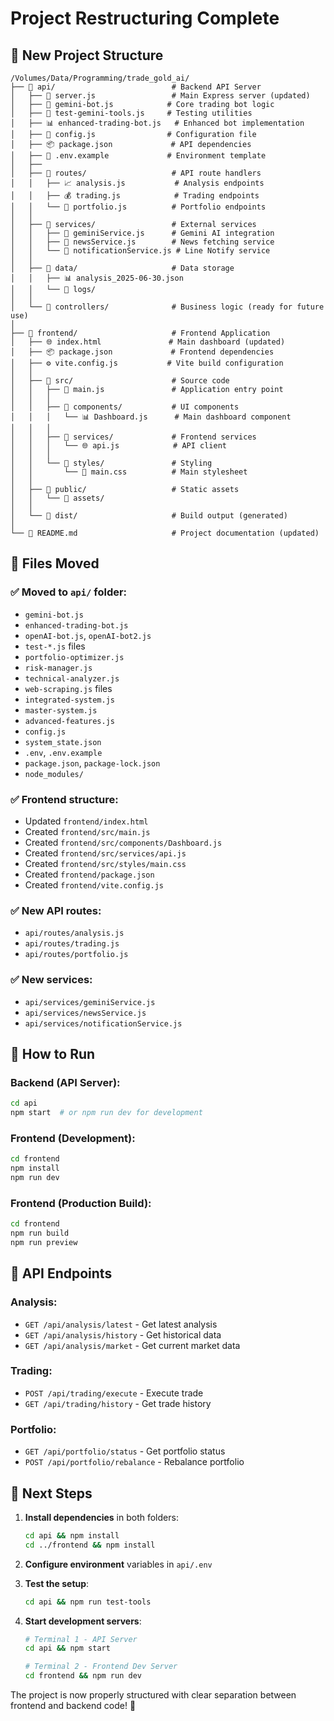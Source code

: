 # Project Restructuring Complete

## 📁 New Project Structure

```
/Volumes/Data/Programming/trade_gold_ai/
├── 📂 api/                          # Backend API Server
│   ├── 🚀 server.js                 # Main Express server (updated)
│   ├── 🤖 gemini-bot.js            # Core trading bot logic
│   ├── 🧪 test-gemini-tools.js     # Testing utilities
│   ├── 📊 enhanced-trading-bot.js   # Enhanced bot implementation
│   ├── 🔧 config.js                # Configuration file
│   ├── 📦 package.json             # API dependencies
│   ├── 🔐 .env.example             # Environment template
│   ├── 
│   ├── 📂 routes/                   # API route handlers
│   │   ├── 📈 analysis.js           # Analysis endpoints
│   │   ├── 💰 trading.js            # Trading endpoints
│   │   └── 👛 portfolio.js          # Portfolio endpoints
│   │
│   ├── 📂 services/                 # External services
│   │   ├── 🤖 geminiService.js      # Gemini AI integration
│   │   ├── 📰 newsService.js        # News fetching service
│   │   └── 📱 notificationService.js # Line Notify service
│   │
│   ├── 📂 data/                     # Data storage
│   │   ├── 📊 analysis_2025-06-30.json
│   │   └── 📂 logs/
│   │
│   └── 📂 controllers/              # Business logic (ready for future use)
│
├── 📂 frontend/                     # Frontend Application
│   ├── 🌐 index.html               # Main dashboard (updated)
│   ├── 📦 package.json             # Frontend dependencies
│   ├── ⚙️ vite.config.js           # Vite build configuration
│   │
│   ├── 📂 src/                      # Source code
│   │   ├── 🚀 main.js               # Application entry point
│   │   │
│   │   ├── 📂 components/           # UI components
│   │   │   └── 📊 Dashboard.js      # Main dashboard component
│   │   │
│   │   ├── 📂 services/             # Frontend services
│   │   │   └── 🌐 api.js            # API client
│   │   │
│   │   └── 📂 styles/               # Styling
│   │       └── 🎨 main.css          # Main stylesheet
│   │
│   ├── 📂 public/                   # Static assets
│   │   └── 📂 assets/
│   │
│   └── 📂 dist/                     # Build output (generated)
│
└── 📄 README.md                     # Project documentation (updated)
```

## 🔄 Files Moved

### ✅ Moved to `api/` folder:
- `gemini-bot.js`
- `enhanced-trading-bot.js`
- `openAI-bot.js`, `openAI-bot2.js`
- `test-*.js` files
- `portfolio-optimizer.js`
- `risk-manager.js`
- `technical-analyzer.js`
- `web-scraping.js` files
- `integrated-system.js`
- `master-system.js`
- `advanced-features.js`
- `config.js`
- `system_state.json`
- `.env`, `.env.example`
- `package.json`, `package-lock.json`
- `node_modules/`

### ✅ Frontend structure:
- Updated `frontend/index.html`
- Created `frontend/src/main.js`
- Created `frontend/src/components/Dashboard.js`
- Created `frontend/src/services/api.js`
- Created `frontend/src/styles/main.css`
- Created `frontend/package.json`
- Created `frontend/vite.config.js`

### ✅ New API routes:
- `api/routes/analysis.js`
- `api/routes/trading.js`
- `api/routes/portfolio.js`

### ✅ New services:
- `api/services/geminiService.js`
- `api/services/newsService.js`
- `api/services/notificationService.js`

## 🚀 How to Run

### Backend (API Server):
```bash
cd api
npm start  # or npm run dev for development
```

### Frontend (Development):
```bash
cd frontend
npm install
npm run dev
```

### Frontend (Production Build):
```bash
cd frontend
npm run build
npm run preview
```

## 🔗 API Endpoints

### Analysis:
- `GET /api/analysis/latest` - Get latest analysis
- `GET /api/analysis/history` - Get historical data
- `GET /api/analysis/market` - Get current market data

### Trading:
- `POST /api/trading/execute` - Execute trade
- `GET /api/trading/history` - Get trade history

### Portfolio:
- `GET /api/portfolio/status` - Get portfolio status
- `POST /api/portfolio/rebalance` - Rebalance portfolio

## 📝 Next Steps

1. **Install dependencies** in both folders:
   ```bash
   cd api && npm install
   cd ../frontend && npm install
   ```

2. **Configure environment** variables in `api/.env`

3. **Test the setup**:
   ```bash
   cd api && npm run test-tools
   ```

4. **Start development servers**:
   ```bash
   # Terminal 1 - API Server
   cd api && npm start
   
   # Terminal 2 - Frontend Dev Server
   cd frontend && npm run dev
   ```

The project is now properly structured with clear separation between frontend and backend code! 🎉
